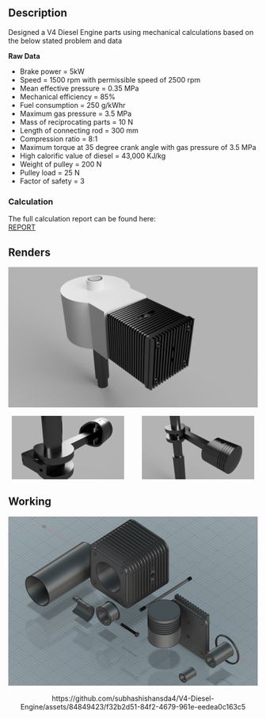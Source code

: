 ## Description
Designed a V4 Diesel Engine parts using mechanical calculations based on the below stated problem and data

**Raw Data**
* Brake power = 5kW
* Speed = 1500 rpm with permissible speed of 2500 rpm
* Mean effective pressure = 0.35 MPa
* Mechanical efficiency = 85%
* Fuel consumption = 250 g/kWhr
* Maximum gas pressure = 3.5 MPa
* Mass of reciprocating parts = 10 N
* Length of connecting rod = 300 mm
* Compression ratio = 8:1
* Maximum torque at 35 degree crank angle with gas pressure of 3.5 MPa
* High calorific value of diesel = 43,000 KJ/kg
* Weight of pulley = 200 N
* Pulley load = 25 N
* Factor of safety = 3

### Calculation
The full calculation report can be found here:\
[REPORT](https://github.com/subhashishansda4/V4-Diesel-Engine/blob/main/Design%20of%204-Stroke%20Diesel%20Engine.pdf)

## Renders
![1](https://github.com/subhashishansda4/V4-Diesel-Engine/blob/main/renders/1.jpg)

<p align="center">
  <img alt="2" src="https://github.com/subhashishansda4/V4-Diesel-Engine/blob/main/renders/2.jpg" width="45%" height="50%">
  &nbsp; &nbsp; &nbsp; &nbsp;
  <img alt="3" src="https://github.com/subhashishansda4/V4-Diesel-Engine/blob/main/renders/3.jpg" width="45%" height="50%">
</p>

## Working
![1](https://github.com/subhashishansda4/V4-Diesel-Engine/blob/main/work/1.jpg)

<div align="center">
    https://github.com/subhashishansda4/V4-Diesel-Engine/assets/84849423/f32b2d51-84f2-4679-961e-eedea0c163c5
</div>